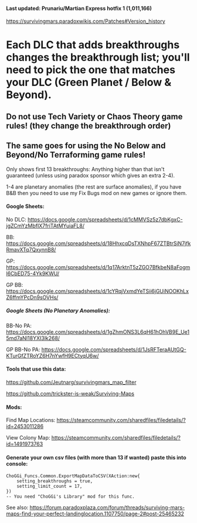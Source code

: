 #### Last updated: Prunariu/Martian Express hotfix 1 (1,011,166)

https://survivingmars.paradoxwikis.com/Patches#Version_history

# Each DLC that adds breakthroughs changes the breakthrough list; you'll need to pick the one that matches your DLC (Green Planet / Below & Beyond).

## Do not use Tech Variety or Chaos Theory game rules! (they change the breakthrough order)

## The same goes for using the No Below and Beyond/No Terraforming game rules!


Only shows first 13 breakthroughs: Anything higher than that isn't guaranteed (unless using paradox sponsor which gives an extra 2-4).

1-4 are planetary anomalies (the rest are surface anomalies), if you have B&B then you need to use my Fix Bugs mod on new games or ignore them.

#### Google Sheets:

No DLC: https://docs.google.com/spreadsheets/d/1cMMVSz5z7dbKgxC-jgZCmYzMbfIX7friTAtMYuiaFL8/

BB: https://docs.google.com/spreadsheets/d/18HhxcqDsTXNhpF67ZTBtrSiN7jfkRmavXTq7QxynnB8/

GP: https://docs.google.com/spreadsheets/d/1q17ArktnT5zZGO7BfkbeN8aFogml6CbED75-4Yk9KWU/

GP BB: https://docs.google.com/spreadsheets/d/1cYRqjVxmdYeTSii6jGUiNOOKhLxZ6ffmYPcDn9sOVHs/

##### Google Sheets (No Planetary Anomalies):

BB-No PA: https://docs.google.com/spreadsheets/d/1gZhmONS3L6qH61hOhVB9E_Ue15md7aNI18YXI3lk268/

GP BB-No PA: https://docs.google.com/spreadsheets/d/1JsRFTeraAUtGQ-KTurGfZTRoYZ6H7nYwfH9ECtyqU6w/

#### Tools that use this data:

https://github.com/Jeutnarg/survivingmars_map_filter

https://github.com/trickster-is-weak/Surviving-Maps

#### Mods:

Find Map Locations: https://steamcommunity.com/sharedfiles/filedetails/?id=2453011286

View Colony Map: https://steamcommunity.com/sharedfiles/filedetails/?id=1491973763

#### Generate your own csv files (with more than 13 if wanted) paste this into console:

```
ChoGGi_Funcs.Common.ExportMapDataToCSV(XAction:new{
    setting_breakthroughs = true,
    setting_limit_count = 17,
})
-- You need "ChoGGi's Library" mod for this func.
```

See also: https://forum.paradoxplaza.com/forum/threads/surviving-mars-maps-find-your-perfect-landinglocation.1107750/page-2#post-25465232

